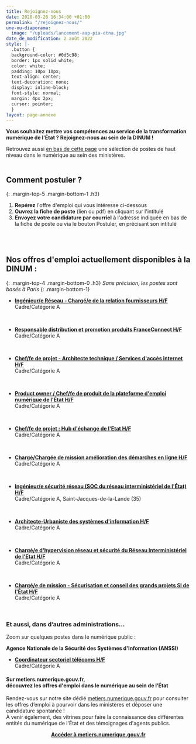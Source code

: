 ```yaml
---
title: Rejoignez-nous
date: 2020-03-26 16:34:00 +01:00
permalink: "/rejoignez-nous/"
une-ou-diaporama:
  image: "/uploads/lancement-aap-pia-etna.jpg"
date_de_modification: 2 août 2022
style: |-
  .button {
  background-color: #0d5c98;
  border: 1px solid white;
  color: white;
  padding: 10px 10px;
  text-align: center;
  text-decoration: none;
  display: inline-block;
  font-style: normal;
  margin: 4px 2px;
  cursor: pointer;
  }
layout: page-annexe
---
```


**Vous souhaitez mettre vos compétences au service de la transformation numérique de l'État ? Rejoignez-nous au sein de la DINUM !**

Retrouvez aussi [en bas de cette page](#offresministeres) une sélection de postes de haut niveau dans le numérique au sein des ministères.
<br>
<br>

## Comment postuler ?
{: .margin-top-5 .margin-bottom-1 .h3}
1. **Repérez** l'offre d'emploi qui vous intéresse ci-dessous
2. **Ouvrez la fiche de poste** (lien ou pdf) en cliquant sur l'intitulé
3. **Envoyez votre candidature par courriel** à l'adresse indiquée en bas de la fiche de poste ou via le bouton Postuler, en précisant son intitulé
<br>
<br>

## Nos offres d'emploi actuellement disponibles à la DINUM : 
{: .margin-top-4 .margin-bottom-0 .h3}
*Sans précision, les postes sont basés à Paris*
{: .margin-bottom-1}

* **[Ingénieur/e Réseau - Chargé/e de la relation fournisseurs H/F](https://place-emploi-public.gouv.fr/offre-emploi/ingenieur-e-reseau---charge-e-de-la-relation-fournisseurs-cdd-3ans-hf-reference-2022-971729/ "Ingénieur-e Réseau - Chargé-e de la relation fournisseurs H/F - Lien externe")**
<br>Cadre/Catégorie A
<br>

* **[Responsable distribution et promotion produits FranceConnect H/F](https://place-emploi-public.gouv.fr/offre-emploi/responsable-distribution-et-promotion-produits-franceconnect-cdd-3ans-hf-reference-2022-971783/ "Responsable distribution et promotion produits FranceConnect H/F - Lien externe")**
<br>Cadre/Catégorie A
<br>

* **[Chef/fe de projet - Architecte technique / Services d'accès internet H/F](https://place-emploi-public.gouv.fr/offre-emploi/chef-fe-de-projet---architecte-technique--services-d-acces-internet-hf-reference-2022-971755/ "Chef/fe de projet - Architecte technique / Services d'accès internet H/F - Lien externe")**
<br>Cadre/Catégorie A
<br>

* **[Product owner / Chef/fe de produit de la plateforme d'emploi numérique de l'État H/F](https://place-emploi-public.gouv.fr/offre-emploi/product-owner--cheffe-de-produit-de-la-plateforme-d-emploi-numerique-de-l-tat-hf-reference-2022-971770/ "Product owner / Chef/fe de produit de la plateforme d'emploi numérique de l'État H/F - Lien externe")**
<br>Cadre/Catégorie A
<br>

* **[Chef/fe de projet : Hub d'échange de l'Etat H/F](https://place-emploi-public.gouv.fr/offre-emploi/chef-fe-de-projet--hub-d-echange-de-l-etat-cdd-3-ans-renouvelable-hf-reference-2022-960663/ "Chef-fe de projet : Hub d'échange de l'Etat H/F - Lien externe")**
<br>Cadre/Catégorie A
<br>

* **[Chargé/Chargée de mission amélioration des démarches en ligne H/F](https://place-emploi-public.gouv.fr/offre-emploi/chargechargee-de-mission-amelioration-des-demarches-en-ligne-cdd-3-ans-renouvelable-hf-reference-2022-953422/ "Chargé/Chargée de mission amélioration des démarches en ligne H/F")**
<br>Cadre/Catégorie A
<br>

* **[Ingénieur/e sécurité réseau (SOC du réseau interministériel de l'État) H/F](https://place-emploi-public.gouv.fr/offre-emploi/ingenieur-e-securite-reseau-soc-du-reseau-interministeriel-de-l-tat--cdd-3-ans-renouvelable-hf-reference-2022-953441/ "Ingénieur-e sécurité réseau (SOC du réseau interministériel de l'État) H/F - Lien externe")**
<br>Cadre/Catégorie A, Saint-Jacques-de-la-Lande (35)
<br>

* **[Architecte-Urbaniste des systèmes d'information H/F](https://place-emploi-public.gouv.fr/offre-emploi/architecte-urbaniste-des-systemes-d-information-cdd-3-ans-renouvelable-hf-reference-2022-905624/ "Architecte-Urbaniste des systèmes d'information H/F - Lien externe")**
<br>Cadre/Catégorie A
<br>

* **[Chargé/e d'hypervision réseau et sécurité du Réseau Interministériel de l'Etat H/F](https://place-emploi-public.gouv.fr/offre-emploi/charge-e-d-hypervision-reseau-et-securite-du-reseau-interministeriel-de-l-etat---cdd-3-ans-renouvela-hf-reference-2022-960797/ "Chargé-e d'hypervision réseau et sécurité du Réseau Interministériel de l'Etat H/F - Lien externe")**
<br>Cadre/Catégorie A
<br>

* **[Chargé/e de mission - Sécurisation et conseil des grands projets SI de l'État H/F](https://place-emploi-public.gouv.fr/offre-emploi/chargee-de-mission---securisation-et-conseil-des-grands-projets-si-de-l-tat-hf-reference-2022-882570/ "Chargé(e) de mission - Sécurisation et conseil des grands projets SI de l'État H/F - Lien externe")**
<br>Cadre/Catégorie A
<br>

<!--
> ### Talents du numérique : l’État recrute !
> <figure class='image-center' style='width: 70%;'><img src="/uploads/Campagne_Linkedin_FETE_visuel1.jpg" alt=""/></figure>
> <br>Vous êtes développeur, chef de projet numérique, ingénieur, architecte SI, technicien support... ? Venez créer le service public de demain !
> <br>Plus de 300 postes dans de nombreux métiers vous attendent au **Forum de l'emploi tech de l’État, du 30 novembre au 9 décembre 2020**. Édition 100% en ligne.
> <br>[> Inscrivez-vous jusqu'au 27 nov, 14h](https://numerique.gouv.fr/agenda/forum-emploi-tech-etat-2020)
> <br>
{: .noir .encadre}
  -->

<div class="encadre noir">
<h3 id="et-aussi-dans-dautres-administrations">Et aussi, dans d’autres administrations…<a id="offresministeres"></a></h3>
<p class="margin-bottom-1">Zoom sur quelques postes dans le numérique public&nbsp;:</p> 
<p><strong> Agence Nationale de la Sécurité des Systèmes d'Information (ANSSI) </strong></p> 
<ul><li class="margin-bottom-1"><strong><a href="https://place-emploi-public.gouv.fr/offre-emploi/coordinateur-sectoriel-telecoms-hf-reference-2021-736102/" title="Coordinateur sectoriel télécoms H/F - Lien externe">Coordinateur sectoriel télécoms H/F</a></strong><br>Cadre/Catégorie A</li></ul>
</div>

<div class="noir encadre"><h4>Sur metiers.numerique.gouv.fr, <br>découvrez les offres d'emploi dans le numérique au sein de l’État</h4> <p>Rendez-vous sur notre site dédié <a href="https://metiers.numerique.gouv.fr"> metiers.numerique.gouv.fr</a> pour consulter les offres d’emploi à pourvoir dans les ministères et déposer une candidature spontanée&nbsp;! <br>À venir également, des vitrines pour faire la connaissance des différentes entités du numérique de l'État et des témoignages d'agents publics. </p> 
<div style="margin-bottom: 20px; margin-top: 10px;" align="center"><a href="https://metiers.numerique.gouv.fr" class="button" alt="Accéder à metiers.numerique.gouv.fr - Lien externe"><b>Accéder à metiers.numerique.gouv.fr</b></a> </div></div>